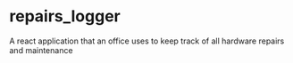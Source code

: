 # repairs_logger

A react application that an office uses to keep track of all hardware repairs and maintenance
